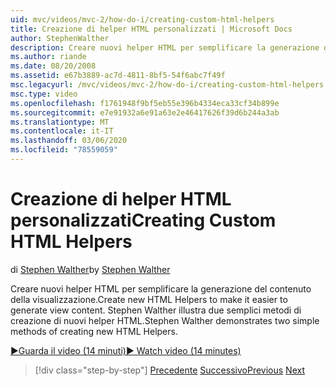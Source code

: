 ```yaml
---
uid: mvc/videos/mvc-2/how-do-i/creating-custom-html-helpers
title: Creazione di helper HTML personalizzati | Microsoft Docs
author: StephenWalther
description: Creare nuovi helper HTML per semplificare la generazione del contenuto della visualizzazione. Stephen Walther illustra due semplici metodi di creazione di nuovi helper HTML.
ms.author: riande
ms.date: 08/20/2008
ms.assetid: e67b3889-ac7d-4811-8bf5-54f6abc7f49f
msc.legacyurl: /mvc/videos/mvc-2/how-do-i/creating-custom-html-helpers
msc.type: video
ms.openlocfilehash: f1761948f9bf5eb55e396b4334eca33cf34b899e
ms.sourcegitcommit: e7e91932a6e91a63e2e46417626f39d6b244a3ab
ms.translationtype: MT
ms.contentlocale: it-IT
ms.lasthandoff: 03/06/2020
ms.locfileid: "78559059"
---
```

# <a name="creating-custom-html-helpers"></a><span data-ttu-id="fbf9e-104">Creazione di helper HTML personalizzati</span><span class="sxs-lookup"><span data-stu-id="fbf9e-104">Creating Custom HTML Helpers</span></span>

<span data-ttu-id="fbf9e-105">di [Stephen Walther](https://github.com/StephenWalther)</span><span class="sxs-lookup"><span data-stu-id="fbf9e-105">by [Stephen Walther](https://github.com/StephenWalther)</span></span>

<span data-ttu-id="fbf9e-106">Creare nuovi helper HTML per semplificare la generazione del contenuto della visualizzazione.</span><span class="sxs-lookup"><span data-stu-id="fbf9e-106">Create new HTML Helpers to make it easier to generate view content.</span></span> <span data-ttu-id="fbf9e-107">Stephen Walther illustra due semplici metodi di creazione di nuovi helper HTML.</span><span class="sxs-lookup"><span data-stu-id="fbf9e-107">Stephen Walther demonstrates two simple methods of creating new HTML Helpers.</span></span>

[<span data-ttu-id="fbf9e-108">&#9654;Guarda il video (14 minuti)</span><span class="sxs-lookup"><span data-stu-id="fbf9e-108">&#9654; Watch video (14 minutes)</span></span>](https://channel9.msdn.com/Blogs/ASP-NET-Site-Videos/creating-custom-html-helpers)

> [!div class="step-by-step"]
> <span data-ttu-id="fbf9e-109">[Precedente](creating-unit-tests-for-aspnet-mvc-applications.md)
> [Successivo](creating-model-classes-with-linq-to-sql.md)</span><span class="sxs-lookup"><span data-stu-id="fbf9e-109">[Previous](creating-unit-tests-for-aspnet-mvc-applications.md)
[Next](creating-model-classes-with-linq-to-sql.md)</span></span>
